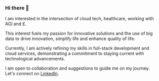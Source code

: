 ### Hi there 👋

I am interested in the intersection of cloud tech, healthcare, working with AGI and £. 

This interest fuels my passion for innovative solutions and the use of big data to drive innovation, simplify life and enhance quality of life. 

Currently, I am actively refining my skills in full-stack development and cloud services, demonstrating a commitment to staying current with technological advancements.
 
I am open to collaboration and suggestions to guide me on my journey. Let's connect on [LinkedIn](https://www.linkedin.com/in/chayada-s-1a026220/).

